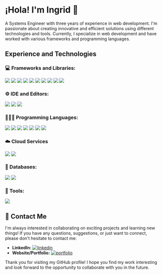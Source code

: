 # ¡Hola! I'm Ingrid 👋
A Systems Engineer with three years of experience in web development. I'm passionate about creating innovative and efficient solutions using different technologies and tools. Currently, I specialize in web development and have worked with various frameworks and programming languages.

## Experience and Technologies

### 💻 Frameworks and Libraries:
<p align="left">
  <img src="https://img.shields.io/badge/Angular-DD0031?style=for-the-badge&logo=angular&logoColor=white" />
  <img src="https://img.shields.io/badge/Ionic-%233880FF.svg?style=for-the-badge&logo=Ionic&logoColor=white" />
  <img src="https://img.shields.io/badge/-ReactJs-61DAFB?logo=react&logoColor=white&style=for-the-badge" />
  <img src="https://img.shields.io/badge/GULP-%23CF4647.svg?style=for-the-badge&logo=gulp&logoColor=white" />
  <img src="https://img.shields.io/badge/blazor-%235C2D91.svg?style=for-the-badge&logo=blazor&logoColor=white" /> 
  <img src="https://img.shields.io/badge/Bootstrap-563D7C?style=for-the-badge&logo=bootstrap&logoColor=white" />
  <img src="https://img.shields.io/badge/SASS-hotpink.svg?style=for-the-badge&logo=SASS&logoColor=white" />
  <img src="https://img.shields.io/badge/jQuery-0769AD?style=for-the-badge&logo=jquery&logoColor=white" />
  <img src="https://img.shields.io/badge/chart.js-F5788D.svg?style=for-the-badge&logo=chart.js&logoColor=white" />
  <img src="https://img.shields.io/badge/rxjs-%23B7178C.svg?style=for-the-badge&logo=reactivex&logoColor=white" />
</p>

### ⚙️ IDE and Editors:
<p align="left">
  <img src="https://img.shields.io/badge/Visual_Studio_Code-0078D4?style=for-the-badge&logo=visual%20studio%20code&logoColor=white" />
  <img src="https://img.shields.io/badge/Visual_Studio-5C2D91?style=for-the-badge&logo=visual%20studio&logoColor=white" />
  <img src="https://img.shields.io/badge/CodePen-white?style=for-the-badge&logo=codepen&logoColor=black" />
</p>

### 👩🏻‍💻 Programming Languages:
<p align="left">
  <img src="https://img.shields.io/badge/C%23-239120?style=for-the-badge&logo=c-sharp&logoColor=white" />
  <img src="https://img.shields.io/badge/TypeScript-007ACC?style=for-the-badge&logo=typescript&logoColor=white" />
  <img src="https://img.shields.io/badge/HTML5-E34F26?style=for-the-badge&logo=html5&logoColor=white" />
  <img src="https://img.shields.io/badge/CSS3-1572B6?style=for-the-badge&logo=css3&logoColor=white" />
  <img src="https://img.shields.io/badge/JavaScript-323330?style=for-the-badge&logo=javascript&logoColor=F7DF1E" />
  <img src="https://img.shields.io/badge/json-5E5C5C?style=for-the-badge&logo=json&logoColor=white" />
  <img src="https://img.shields.io/badge/java-%23ED8B00.svg?style=for-the-badge&logo=openjdk&logoColor=white" />
</p>

### ☁️ Cloud Services
<p align="left">
  <img src="https://img.shields.io/badge/heroku-%23430098.svg?style=for-the-badge&logo=heroku&logoColor=white" />
  <img src="https://img.shields.io/badge/Firebase-039BE5?style=for-the-badge&logo=Firebase&logoColor=white" />
</p>

### 💾 Databases:
<p align="left">
  <img src="https://img.shields.io/badge/postgres-%23316192.svg?style=for-the-badge&logo=postgresql&logoColor=white" />
  <img src="https://img.shields.io/badge/mysql-%2300f.svg?style=for-the-badge&logo=mysql&logoColor=white" />
</p>

### 🦾 Tools: 
<p align="left">
  <img src="https://img.shields.io/badge/Postman-FF6C37?style=for-the-badge&logo=postman&logoColor=white" />
</p>

##  💌 Contact Me

I'm always interested in collaborating on exciting projects and learning new things! If you have any questions, suggestions, or just want to connect, please don't hesitate to contact me:

- **LinkedIn:** [<img alt="linkedin" src="https://img.shields.io/badge/linkedin-%230077B5.svg?&style=for-the-badge&logo=linkedin&logoColor=white" />](https://www.linkedin.com/in/ingrid-r-12679618a/)
- **Website/Portfolio:** [<img alt="portfolio" src="https://img.shields.io/badge/Portfolio-%23000000.svg?style=for-the-badge&logo=firefox&logoColor=#FF7139" />	](https://portafolio-html-59583.firebaseapp.com/#/portfolio)

Thank you for visiting my GitHub profile! I hope you find my work interesting and look forward to the opportunity to collaborate with you in the future.
